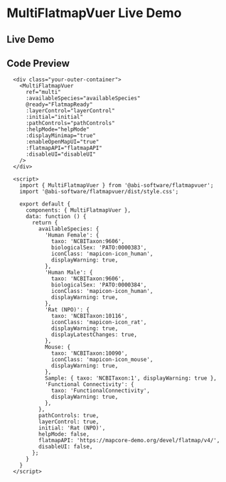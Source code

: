 # MultiFlatmapVuer Live Demo

## Live Demo

<div class="demo-map-container">
  <div class="demo-map-container-inner">
    <ClientOnly>
      <MultiFlatmapVuer
        ref="multi"
        :availableSpecies="availableSpecies"
        @ready="FlatmapReady"
        :layerControl="layerControl"
        :initial="initial"
        :pathControls="pathControls"
        :helpMode="helpMode"
        :displayMinimap="true"
        :enableOpenMapUI="true"
        :flatmapAPI="flatmapAPI"
        :disableUI="disableUI"
      />
    </ClientOnly>
  </div>
</div>

<script setup>
import { defineClientComponent } from 'vitepress'
import './demo-styles.css'

const MultiFlatmapVuer = defineClientComponent(() => {
  return import('../src/components/MultiFlatmapVuer.vue')
})
</script>

<script>
export default {
  data: function() {
    return {
      availableSpecies: {
        'Human Female': {
          taxo: 'NCBITaxon:9606',
          biologicalSex: 'PATO:0000383',
          iconClass: 'mapicon-icon_human',
          displayWarning: true,
        },
        'Human Male': {
          taxo: 'NCBITaxon:9606',
          biologicalSex: 'PATO:0000384',
          iconClass: 'mapicon-icon_human',
          displayWarning: true,
        },
        'Rat (NPO)': {
          taxo: 'NCBITaxon:10116',
          iconClass: 'mapicon-icon_rat',
          displayWarning: true,
          displayLatestChanges: true,
        },
        Mouse: {
          taxo: 'NCBITaxon:10090',
          iconClass: 'mapicon-icon_mouse',
          displayWarning: true,
        },
        Sample: { taxo: 'NCBITaxon:1', displayWarning: true },
        'Functional Connectivity': {
          taxo: 'FunctionalConnectivity',
          displayWarning: true,
        },
      },
      pathControls: true,
      layerControl: true,
      initial: 'Rat (NPO)',
      helpMode: false,
      flatmapAPI: 'https://mapcore-demo.org/devel/flatmap/v4/',
      disableUI: false,
    };
  }
}
</script>

<style>
  /* reset dropdown style to multiflatmapvuer's style */
  ul.el-scrollbar__view.el-select-dropdown__list {
    list-style: none;
    padding: 6px 0;
    margin: 0;
  }

  /* add missing font icons for dropdown | from css file - src/icons/mapicon-species-style.css */
  @font-face {
    font-family: 'mapicon-species';
    src:  url('../src/icons/fonts/mapicon-species.eot?h40clo');
    src:  url('../src/icons/fonts/mapicon-species.eot?h40clo#iefix') format('embedded-opentype'),
      url('../src/icons/fonts/mapicon-species.ttf?h40clo') format('truetype'),
      url('../src/icons/fonts/mapicon-species.woff?h40clo') format('woff'),
      url('../src/icons/fonts/mapicon-species.svg?h40clo#mapicon-species') format('svg');
    font-weight: normal;
    font-style: normal;
    font-display: block;
  }

  [class^="mapicon-icon"], [class*=" mapicon-icon"] {
    /* use !important to prevent issues with browser extensions that change fonts */
    font-family: 'mapicon-species' !important;
    speak: never;
    font-style: normal;
    font-weight: normal;
    font-variant: normal;
    text-transform: none;
    line-height: 1;

    /* Better Font Rendering =========== */
    -webkit-font-smoothing: antialiased;
    -moz-osx-font-smoothing: grayscale;
  }

  .mapicon-icon_cat:before {
    content: "\e904";
  }
  .mapicon-icon_rat:before {
    content: "\e900";
  }
  .mapicon-icon_pig:before {
    content: "\e901";
  }
  .mapicon-icon_mouse:before {
    content: "\e902";
  }
  .mapicon-icon_human:before {
    content: "\e903";
  }
</style>

## Code Preview

```js-vue
  <div class="your-outer-container">
    <MultiFlatmapVuer
      ref="multi"
      :availableSpecies="availableSpecies"
      @ready="FlatmapReady"
      :layerControl="layerControl"
      :initial="initial"
      :pathControls="pathControls"
      :helpMode="helpMode"
      :displayMinimap="true"
      :enableOpenMapUI="true"
      :flatmapAPI="flatmapAPI"
      :disableUI="disableUI"
    />
  </div>

  <script>
    import { MultiFlatmapVuer } from '@abi-software/flatmapvuer';
    import '@abi-software/flatmapvuer/dist/style.css';

    export default {
      components: { MultiFlatmapVuer },
      data: function () {
        return {
          availableSpecies: {
            'Human Female': {
              taxo: 'NCBITaxon:9606',
              biologicalSex: 'PATO:0000383',
              iconClass: 'mapicon-icon_human',
              displayWarning: true,
            },
            'Human Male': {
              taxo: 'NCBITaxon:9606',
              biologicalSex: 'PATO:0000384',
              iconClass: 'mapicon-icon_human',
              displayWarning: true,
            },
            'Rat (NPO)': {
              taxo: 'NCBITaxon:10116',
              iconClass: 'mapicon-icon_rat',
              displayWarning: true,
              displayLatestChanges: true,
            },
            Mouse: {
              taxo: 'NCBITaxon:10090',
              iconClass: 'mapicon-icon_mouse',
              displayWarning: true,
            },
            Sample: { taxo: 'NCBITaxon:1', displayWarning: true },
            'Functional Connectivity': {
              taxo: 'FunctionalConnectivity',
              displayWarning: true,
            },
          },
          pathControls: true,
          layerControl: true,
          initial: 'Rat (NPO)',
          helpMode: false,
          flatmapAPI: 'https://mapcore-demo.org/devel/flatmap/v4/',
          disableUI: false,
        };
      }
    }
  </script>
```
